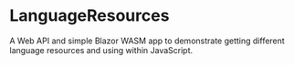 # LanguageResources
A Web API and simple Blazor WASM app to demonstrate getting different language resources and using within JavaScript.
